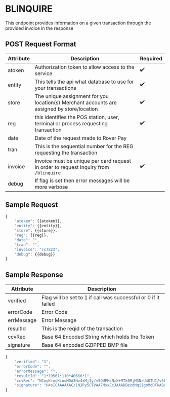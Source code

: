 # BLINQUIRE

<PageHeader />
This endpoint provides information on a given transaction through the provided invoice in the response

## POST Request Format

| Attribute | Description                                                                               | Required           |
| --------- | ----------------------------------------------------------------------------------------- | ------------------ |
| atoken    | Authorization token to allow access to the service                                        | :heavy_check_mark: |
| entity    | This tells the api what database to use for your transactions                              | :heavy_check_mark: |
| store     | The unique assignment for you location(s) Merchant accounts are assigned by store/location | :heavy_check_mark: |
| reg       | this identifies the POS station, user, terminal or process requesting transaction          | :heavy_check_mark: |
| date      | Date of the request made to Rover Pay                                                     |
| tran      | This is the sequential number for the REG requesting the transaction                      |
| invoice   | Invoice must be unique per card request in order to request Inquiry from `/blinquire`     | :heavy_check_mark: |
| debug     | If flag is set then error messages will be more verbose                                   |

## Sample Request

```Javascript
{
    "atoken": {{atoken}},
    "entity": {{entity}},
    "store": {{store}},
    "reg": {{reg}},
    "date": "",
    "tran": "",
    "invoice": "rc7823",
    "debug": {{debug}}
}
```

## Sample Response

| Attribute  | Description                                                     |
| ---------- | --------------------------------------------------------------- |
| verified   | Flag will be set to 1 if call was successful or 0 if it failed |
| errorCode  | Error Code                                                      |
| errMessage | Error Message                                                   |
| resultId   | This is the reqid of the transaction                            |
| ccvRec     | Base 64 Encoded String which holds the Token                    |
| signature  | Base 64 encoded GZIPPED BMP file                                |

```javascript
{
    "verified": "1",
    "errorCode": "",
    "errorMessage": "",
    "resultId": "1*19561*110*40666*1",
    "ccvRec": "NCoqKioqKioqMDA3Nv4xMjIy/v5QUFMzNzX+MTk0MjM3NzU4OTU1/v5FTkNSWVBURUT+Vv5WaXNh/v5B/v5bRDIwXSBDaGFyZ2UgQWNjZXB0ZWQu/v7+/v7+MSoxOTU2MSoxMTAqNDA2NjYqMf7+/v7+/v7+/v7+/jD+/v7+/v7+/lRSQU4tSU5R/jk0Nzg4NDg3MTg2NTAwNzb+Qk9MVP7+/v7+/v7+/v7+/v7+/v7+/v7+/v7+/v7+/v7+cmM3ODIz/kg0c0lDQUFBQUFBQy8xTkpSeTVDVFZBQTdNc3hFY0pBQUFEQmV6ZE1xaWlnb01kREZLQUJVUWhBQ2s2ZWhvS2VJaE5tdDcyNXkvVzJWTlc1T2xXdlVZOXFOS3BhUC8zYm5ETUFBQUFBZ0grMS9mQSs5M25IL1hndkFBQUFBSEFRN3dFQVB2MkN5MjRxQUFBPQ==",
    "signature": "H4sICAAAAAAC/1NJRy5CTVAA7MsxEcJAAADBezdMqiigoMdDFKABUQhACk6ehoKeIhNmt725y/W2VNW5OlWvUY9qNKpaP/3bnDMAAAAAgH+1/fA+93nH/XgvAAAAAHAQ7wEAPv2Cy24qAAA="
}
```
